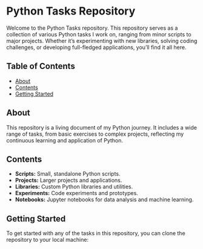 # Python Tasks Repository

Welcome to the Python Tasks repository. This repository serves as a collection of various Python tasks I work on, ranging from minor scripts to major projects. Whether it’s experimenting with new libraries, solving coding challenges, or developing full-fledged applications, you’ll find it all here.

## Table of Contents

- [About](#about)
- [Contents](#contents)
- [Getting Started](#getting-started)
## About

This repository is a living document of my Python journey. It includes a wide range of tasks, from basic exercises to complex projects, reflecting my continuous learning and application of Python.

## Contents

- **Scripts:** Small, standalone Python scripts.
- **Projects:** Larger projects and applications.
- **Libraries:** Custom Python libraries and utilities.
- **Experiments:** Code experiments and prototypes.
- **Notebooks:** Jupyter notebooks for data analysis and machine learning.

## Getting Started

To get started with any of the tasks in this repository, you can clone the repository to your local machine:
